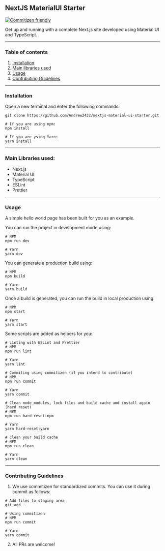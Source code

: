 ## NextJS MaterialUI Starter

[![Commitizen friendly](https://img.shields.io/badge/commitizen-friendly-brightgreen.svg)](http://commitizen.github.io/cz-cli/)

Get up and running with a complete Next.js site developed using Material UI and TypeScript.

<hr>

### Table of contents

1. [Installation](#installation)
2. [Main libraries used](#main-libraries-used)
3. [Usage](#usage)
4. [Contributing Guidelines](#contributing-guidelines)

<hr>

### Installation

Open a new terminal and enter the following commands:

```shell
git clone https://github.com/Andrew2432/nextjs-material-ui-starter.git

# If you are using npm:
npm install

# If you are ysing Yarn:
yarn install
```

<hr>

### Main Libraries used:

- Next.js
- Material UI
- TypeScript
- ESLint
- Prettier

<hr>

### Usage

A simple hello world page has been built for you as an example.

You can run the project in development mode using:

```shell
# NPM
npm run dev

# Yarn
yarn dev
```

You can generate a production build using:

```shell
# NPM
npm build

# Yarn
yarn build
```

Once a build is generated, you can run the build in local production using:

```shell
# NPM
npm start

# Yarn
yarn start
```

Some scripts are added as helpers for you:

```shell
# Linting with ESLint and Prettier
# NPM
npm run lint

# Yarn
yarn lint

# Commiting using commitizen (if you intend to contribute)
# NPM
npm run commit

# Yarn
yarn commit

# Clean node_modules, lock files and build cache and install again (hard reset)
# NPM
npm run hard-reset:npm

# Yarn
yarn hard-reset:yarn

# Clean your build cache
# NPM
npm run clean

# Yarn
yarn clean
```

<hr>

### Contributing Guidelines

1. We use commitizen for standardized commits. You can use it during commit as follows:

```shell
# Add files to staging area
git add .

# Using commitizen
# NPM
npm run commit

# Yarn
yarn commit
```

2. All PRs are welcome!
